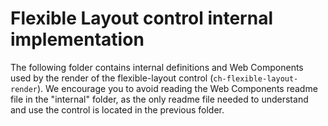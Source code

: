 # Flexible Layout control internal implementation

The following folder contains internal definitions and Web Components used by the render of the flexible-layout control (`ch-flexible-layout-render`). We encourage you to avoid reading the Web Components readme file in the "internal" folder, as the only readme file needed to understand and use the control is located in the previous folder.
